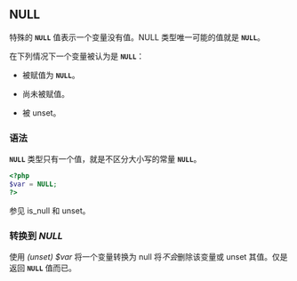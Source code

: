 NULL
----

特殊的 **`NULL`** 值表示一个变量没有值。<span class="type">NULL</span>
类型唯一可能的值就是 **`NULL`**。

在下列情况下一个变量被认为是 **`NULL`**：

-   被赋值为 **`NULL`**。

-   尚未被赋值。

-   被 <span class="function">unset</span>。

### 语法

**`NULL`** 类型只有一个值，就是不区分大小写的常量 **`NULL`**。

``` php
<?php
$var = NULL;       
?>
```

参见 <span class="function">is\_null</span> 和 <span
class="function">unset</span>。

### 转换到 *NULL*

使用 *(unset) $var* 将一个变量转换为 <span class="type">null</span>
将*不会*删除该变量或 unset 其值。仅是返回 **`NULL`** 值而已。
